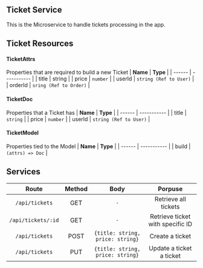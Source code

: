 ## Ticket Service
This is the Microservice to handle tickets processing in the app.

## Ticket Resources

#### TicketAttrs
Properties that are required to build a new Ticket
| **Name** | **Type** |
| ------ | ----------- |
| title   | string |
| price | `number` |
| userId | `string (Ref to User)` |
| orderId | `sring (Ref to Order)` |

#### TicketDoc
Properties that a Ticket has
| **Name** | **Type** |
| ------ | ----------- |
| title   | `string` |
| price | `number` |
| userId | `string (Ref to User)` |

#### TicketModel
Properties tied to the Model
| **Name** | **Type** |
| ------ | ----------- |
| build   | `(attrs) => Doc` |

## Services
| **Route** | **Method** | **Body** | **Porpuse** |
| :------: | :-----------: | :-----------: | :-----------: |
| `/api/tickets` | GET | `-` | Retrieve all tickets
| `/api/tickets/:id` | GET | `-` | Retrieve ticket with specific ID
| `/api/tickets` | POST | `{title: string, price: string}` | Create a ticket
| `/api/tickets` | PUT | `{title: string, price: string}` | Update a ticket a ticket